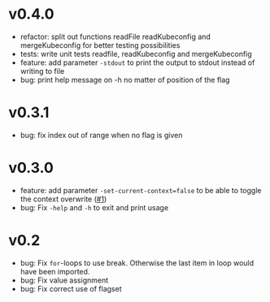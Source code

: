 # v0.4.0
* refactor: split out functions readFile readKubeconfig and mergeKubeconfig for better testing possibilities
* tests: write unit tests readfile, readKubeconfig and mergeKubeconfig 
* feature: add parameter `-stdout` to print the output to stdout instead of writing to file
* bug: print help message on -h no matter of position of the flag

# v0.3.1
* bug: fix index out of range when no flag is given

# v0.3.0
* feature: add parameter `-set-current-context=false` to be able to toggle the context overwrite ([#1](https://github.com/chrischdi/k8s-ctx-import/pull/1))
* bug: Fix `-help` and `-h` to exit and print usage

# v0.2

* bug: Fix `for`-loops to use break. Otherwise the last item in loop would have been imported.
* bug: Fix value assignment
* bug: Fix correct use of flagset
